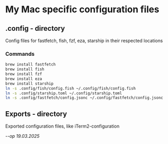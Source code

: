 # My Mac specific configuration files

## .config - directory
Config files for fastfetch, fish, fzf, eza, starship in their respected locations

### Commands

```bash
brew install fastfetch
brew install fish
brew install fzf
brew install eza
brew install starship 
ln -s .config/fish/config.fish ~/.config/fish/config.fish
ln -s .config/starship.toml ~/.config/starship.toml
ln -s .config/fastfetch/config.jsonc ~/.config/fastfetch/config.jsonc
```

## Exports - directory
Exported configuration files, like iTerm2-configuration 

<em>
--op 19.03.2025
</em>
